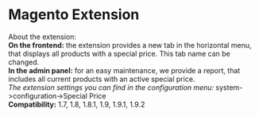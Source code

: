 # Magento Extension
About the extension:</br>
<b>On the frontend:</b> the extension provides a new tab in the horizontal menu, that displays all products with a special price. This tab name can be changed.</br>
<b>In the admin panel:</b> for an easy maintenance, we provide a report, that includes all current products with an active special price.</br>
<i>The extension settings you can find in the configuration menu:</i> system->configuration->Special Price</br>
<b>Compatibility:</b> 1.7, 1.8, 1.8.1, 1.9, 1.9.1, 1.9.2

